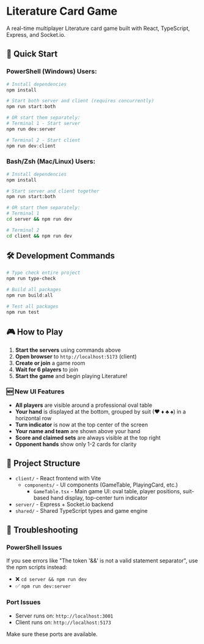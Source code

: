 # Literature Card Game

A real-time multiplayer Literature card game built with React, TypeScript, Express, and Socket.io.

## 🚀 Quick Start

### PowerShell (Windows) Users:
```powershell
# Install dependencies
npm install

# Start both server and client (requires concurrently)
npm run start:both

# OR start them separately:
# Terminal 1 - Start server
npm run dev:server

# Terminal 2 - Start client  
npm run dev:client
```

### Bash/Zsh (Mac/Linux) Users:
```bash
# Install dependencies
npm install

# Start server and client together
npm run start:both

# OR start them separately:
# Terminal 1
cd server && npm run dev

# Terminal 2  
cd client && npm run dev
```

## 🛠️ Development Commands

```powershell
# Type check entire project
npm run type-check

# Build all packages
npm run build:all

# Test all packages
npm run test
```

## 🎮 How to Play

1. **Start the servers** using commands above
2. **Open browser** to `http://localhost:5173` (client)
3. **Create or join** a game room
4. **Wait for 6 players** to join
5. **Start the game** and begin playing Literature!

### 🆕 New UI Features
- **All players** are visible around a professional oval table
- **Your hand** is displayed at the bottom, grouped by suit (♥ ♦ ♣ ♠) in a horizontal row
- **Turn indicator** is now at the top center of the screen
- **Your name and team** are shown above your hand
- **Score and claimed sets** are always visible at the top right
- **Opponent hands** show only 1-2 cards for clarity

## 📁 Project Structure

- `client/` - React frontend with Vite
  - `components/` - UI components (GameTable, PlayingCard, etc.)
    - `GameTable.tsx` - Main game UI: oval table, player positions, suit-based hand display, top-center turn indicator
- `server/` - Express + Socket.io backend  
- `shared/` - Shared TypeScript types and game engine

## 🔧 Troubleshooting

### PowerShell Issues
If you see errors like "The token '&&' is not a valid statement separator", use the npm scripts instead:
- ❌ `cd server && npm run dev`
- ✅ `npm run dev:server`

### Port Issues
- Server runs on: `http://localhost:3001`
- Client runs on: `http://localhost:5173`

Make sure these ports are available.
